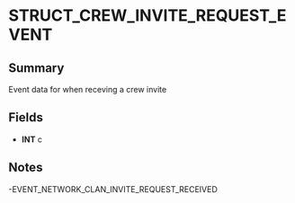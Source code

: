 # STRUCT_CREW_INVITE_REQUEST_EVENT

## Summary
Event data for when receving a crew invite

## Fields
* **INT** c

## Notes
-EVENT_NETWORK_CLAN_INVITE_REQUEST_RECEIVED